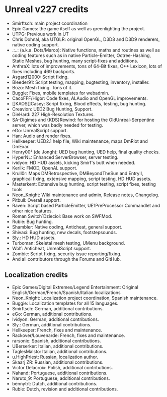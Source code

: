 # Unreal v227 credits

* Smirftsch: main project coordination
* Epic Games: the game itself as well as greenlighting the project.
* UTPG: Previous work in UT
* Chris Dohnal, aka UTGLR: original OpenGL, D3D8 and D3D9 renderers, native coding support.
* .:..: (a.k.a. Dots/Marco): Native functions, maths and routines as well as coding features such as in native Particle-Emitter, Octree-Hashing, Static Meshes, bug hunting, many script-fixes and additions.
* AnthraX: lots of improvements, tons of 64-Bit fixes, C++ Lexicon, lots of fixes including 469 backports.
* Asgard12000: Script fixing.
* Bleeder91<NL>: Script testing, mapping, bugtesting, inventory, installer.
* Bozo: Mesh fixing. Tons of it.
* Buggie: Fixes, mobile templates for webadmin.
* CacoFFF/Higor: Code fixes, ALAudio and OpenGL improvements.
* []KAOS[]Casey: Script fixing, Blood effects, testing, bug hunting.
* Creavion: UED2 Bug Hunting, Support.
* DieHard: 227 High-Resolution Textures.
* SA-Digimes and {KDS}Rewind: for hosting the OldUnreal-Serpentine server, which was badly needed for testing.
* eGo: UnrealScript support.
* Han: Audio and render fixes.
* Hellkeeper: UED2.1 help file, Wiki maintenance, maps DmRiot and DmExar.
* Henry00³ (de Jongh): UED bug hunting, UED help, final quality checks.
* HyperNL: Enhanced ServerBrowser, server testing.
* ividyon: HD HUD assets, kicking Smirf's butt when needed.
* Kerilk: FMOD, OpenAL support.
* Krull0r: Maps DMRetrospective, DMBeyondTheSun and EntryII, graphical fixing, extensive mapping, script testing, HD HUD assets.
* Masterkent: Extensive bug hunting, script testing, script fixes, testing tools
* Neon_Knight: Wiki maintenance and admin, Release notes, Changelog.
* Pitbull: Overall support.
* Raven: Script based ParticleEmitter, UE1PreProcessor Commandlet and other nice features.
* Roman Switch`Dzieciol: Base work on SWFMod.
* Rubie: Bug hunting.
* Shambler: Native coding, Anticheat, general support.
* Shivaxi: Bug hunting, new decals, footstepsounds.
* Sly.: HD HUD assets.
* Turboman: Skeletal mesh testing, UMenu background.
* Wolf: Anticheat, UnrealScript support.
* Zombie: Script fixing, security issue reporting/fixing.
* And all contributors through the Forums and GitHub.

## Localization credits

* Epic Games/Digital Extremes/Legend Entertainment: Original English/German/French/Spanish/Italian localizations
* Neon_Knight: Localization project coordination, Spanish maintenance.
* Buggie: Localization templates for all 15 languages.
* Smirftsch: German, additional contributions.
* eGo: German, additional contributions.
* Ividyon: German, additional contributions.
* Sly.: German, additional contributions.
* Hellkeeper: French, fixes and maintenance.
* Rackover/Louvenarde: French, fixes and maintenance.
* rarsonic: Spanish, additional contributions.
* UBerserker: Italian, additional contributions.
* TaglesMalsto: Italian, additional contributions.
* u.HighPriest: Russian, localization author.
* Skaarj ZR: Russian, additional contributions.
* Victor Delacroix: Polish, additional contributions.
* Nahand: Portuguese, additional contributions.
* Naruto_9: Portuguese, additional contributions.
* bennytrt: Dutch, additional contributions.
* Rubie: Dutch, revision and additional contributions.
